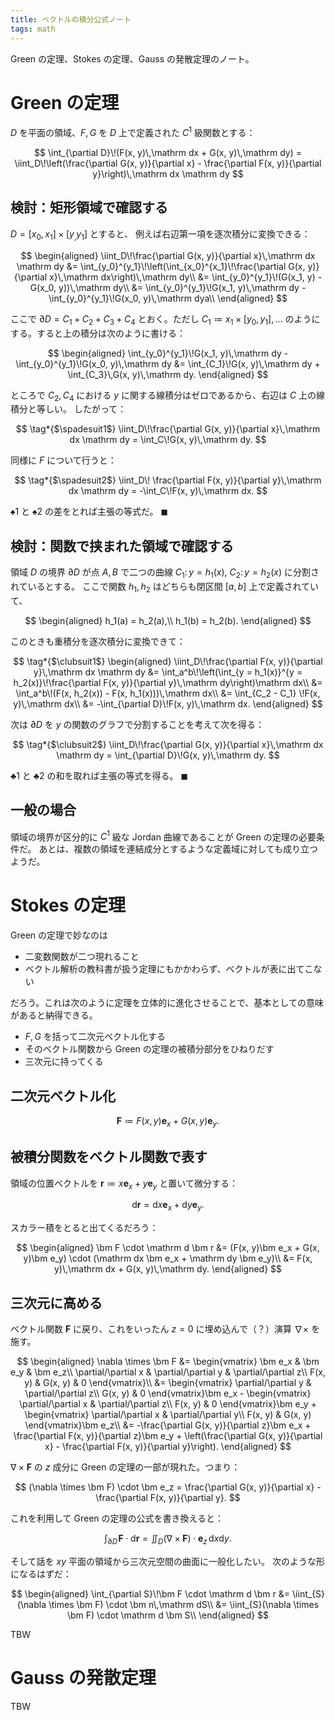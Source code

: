 ```yaml
---
title: ベクトルの積分公式ノート
tags: math
---
```


Green の定理、Stokes の定理、Gauss の発散定理のノート。

# Green の定理

$D$ を平面の領域、$F, G$ を $D$ 上で定義された $C^1$ 級関数とする：

$$
\int_{\partial D}\!(F(x, y)\,\mathrm dx + G(x, y)\,\mathrm dy)
= \iint_D\!\left(\frac{\partial G(x, y)}{\partial x} - \frac{\partial F(x, y)}{\partial y}\right)\,\mathrm dx \mathrm dy
$$

## 検討：矩形領域で確認する

$D = {[x_0, x_1]} \times {[y_, y_1]}$ とすると、
例えば右辺第一項を逐次積分に変換できる：

$$
\begin{aligned}
\iint_D\!\frac{\partial G(x, y)}{\partial x}\,\mathrm dx \mathrm dy
&= \int_{y_0}^{y_1}\!\left(\int_{x_0}^{x_1}\!\frac{\partial G(x, y)}{\partial x}\,\mathrm dx\right)\,\mathrm dy\\
&= \int_{y_0}^{y_1}\!(G(x_1, y) - G(x_0, y))\,\mathrm dy\\
&= \int_{y_0}^{y_1}\!G(x_1, y)\,\mathrm dy - \int_{y_0}^{y_1}\!G(x_0, y)\,\mathrm dya\\
\end{aligned}
$$

ここで $\partial D = C_1 + C_2 + C_3 + C_4$ とおく。ただし
$C_1 \coloneqq x_1 \times {[y_0, y_1]}, \dots$ のようにする。すると上の積分は次のように書ける：

$$
\begin{aligned}
    \int_{y_0}^{y_1}\!G(x_1, y)\,\mathrm dy - \int_{y_0}^{y_1}\!G(x_0, y)\,\mathrm dy
    &= \int_{C_1}\!G(x, y)\,\mathrm dy + \int_{C_3}\,G(x, y)\,\mathrm dy.
\end{aligned}
$$

ところで $C_2, C_4$ における $y$ に関する線積分はゼロであるから、右辺は $C$ 上の線積分と等しい。
したがって：

$$
\tag*{$\spadesuit1$}
\iint_D\!\frac{\partial G(x, y)}{\partial x}\,\mathrm dx \mathrm dy
= \int_C\!G(x, y)\,\mathrm dy.
$$

同様に $F$ について行うと：

$$
\tag*{$\spadesuit2$}
\iint_D\! \frac{\partial F(x, y)}{\partial y}\,\mathrm dx \mathrm dy
= -\int_C\!F(x, y)\,\mathrm dx.
$$

$\spadesuit1$ と $\spadesuit2$ の差をとれば主張の等式だ。
$\blacksquare$

## 検討：関数で挟まれた領域で確認する

領域 $D$ の境界 $\partial D$ が点 $A, B$ で二つの曲線
$C_1\colon y = h_1(x),\ C_2 \colon y = h_2(x)$ に分割されているとする。
ここで関数 $h_1, h_2$ はどちらも閉区間 ${[a, b]}$ 上で定義されていて、

$$
\begin{aligned}
    h_1(a) = h_2(a),\\
    h_1(b) = h_2(b).
\end{aligned}
$$

このときも重積分を逐次積分に変換できて：

$$
\tag*{$\clubsuit1$}
\begin{aligned}
\iint_D\!\frac{\partial F(x, y)}{\partial y}\,\mathrm dx \mathrm dy
&= \int_a^b\!\left(\int_{y = h_1(x)}^{y = h_2(x)}\!\frac{\partial F(x, y)}{\partial y}\,\mathrm dy\right)\mathrm dx\\
&= \int_a^b\!(F(x, h_2(x)) - F(x, h_1(x)))\,\mathrm dx\\
&= \int_{C_2 - C_1} \!F(x, y)\,\mathrm dx\\
&= -\int_{\partial D}\!F(x, y)\,\mathrm dx.
\end{aligned}
$$

次は $\partial D$ を $y$ の関数のグラフで分割することを考えて次を得る：

$$
\tag*{$\clubsuit2$}
\iint_D\!\frac{\partial G(x, y)}{\partial x}\,\mathrm dx \mathrm dy
= \int_{\partial D}\!G(x, y)\,\mathrm dy.
$$

$\clubsuit1$ と $\clubsuit2$ の和を取れば主張の等式を得る。
$\blacksquare$

## 一般の場合

領域の境界が区分的に $C^1$ 級な Jordan 曲線であることが Green の定理の必要条件だ。
あとは、複数の領域を連結成分とするような定義域に対しても成り立つようだ。

# Stokes の定理

Green の定理で妙なのは
* 二変数関数が二つ現れること
* ベクトル解析の教科書が扱う定理にもかかわらず、ベクトルが表に出てこない

だろう。これは次のように定理を立体的に進化させることで、基本としての意味があると納得できる。

* $F, G$ を括って二次元ベクトル化する
* そのベクトル関数から Green の定理の被積分部分をひねりだす
* 三次元に持ってくる

## 二次元ベクトル化

$$
\bm F \coloneqq F(x, y)\bm e_x + G(x, y)\bm e_y.
$$

## 被積分関数をベクトル関数で表す

領域の位置ベクトルを $\bm r \coloneqq x\bm e_x + y\bm e_y$ と置いて微分する：

$$
\mathrm d \bm r = \mathrm dx \bm e_x + \mathrm dy \bm e_y.
$$

スカラー積をとると出てくるだろう：

$$
\begin{aligned}
    \bm F \cdot \mathrm d \bm r
    &= (F(x, y)\bm e_x + G(x, y)\bm e_y) \cdot (\mathrm dx \bm e_x + \mathrm dy \bm e_y)\\
    &= F(x, y)\,\mathrm dx + G(x, y)\,\mathrm dy.
\end{aligned}
$$

## 三次元に高める

ベクトル関数 $\bm F$ に戻り、これをいったん $z = 0$ に埋め込んで（？）演算 $\nabla\times$ を施す。

$$
\begin{aligned}
    \nabla \times \bm F
    &= \begin{vmatrix}
        \bm e_x & \bm e_y & \bm e_z\\
        \partial/\partial x & \partial/\partial y & \partial/\partial z\\
        F(x, y) & G(x, y) & 0
    \end{vmatrix}\\
    &= \begin{vmatrix}
        \partial/\partial y & \partial/\partial z\\
        G(x, y) & 0
    \end{vmatrix}\bm e_x
    - \begin{vmatrix}
        \partial/\partial x & \partial/\partial z\\
        F(x, y) & 0
    \end{vmatrix}\bm e_y
    + \begin{vmatrix}
        \partial/\partial x & \partial/\partial y\\
        F(x, y) & G(x, y)
    \end{vmatrix}\bm e_z\\
    &= -\frac{\partial G(x, y)}{\partial z}\bm e_x
    + \frac{\partial F(x, y)}{\partial z}\bm e_y
    + \left(\frac{\partial G(x, y)}{\partial x} - \frac{\partial F(x, y)}{\partial y}\right).
\end{aligned}
$$

$\nabla \times \bm F$ の $z$ 成分に Green の定理の一部が現れた。つまり：

$$
(\nabla \times \bm F) \cdot \bm e_z = \frac{\partial G(x, y)}{\partial x} - \frac{\partial F(x, y)}{\partial y}.
$$

これを利用して Green の定理の公式を書き換えると：

$$
\int_{\partial D}\!\bm F \cdot \mathrm d \bm r
= \iint_{D}(\nabla \times \bm F) \cdot \bm e_z\,\mathrm dx \mathrm dy.
$$

そして話を $xy$ 平面の領域から三次元空間の曲面に一般化したい。
次のような形になるはずだ：

$$
\begin{aligned}
\int_{\partial S}\!\bm F \cdot \mathrm d \bm r
&= \iint_{S}(\nabla \times \bm F) \cdot \bm n\,\mathrm dS\\
&= \iint_{S}(\nabla \times \bm F) \cdot \mathrm d \bm S\\
\end{aligned}
$$

TBW

# Gauss の発散定理

TBW

